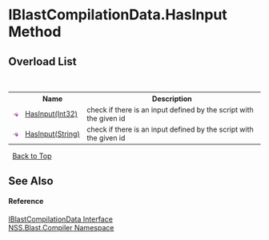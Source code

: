 # IBlastCompilationData.HasInput Method 
 


## Overload List
&nbsp;<table><tr><th></th><th>Name</th><th>Description</th></tr><tr><td>![Public method](media/pubmethod.gif "Public method")</td><td><a href="M_NSS_Blast_Compiler_IBlastCompilationData_HasInput">HasInput(Int32)</a></td><td>
check if there is an input defined by the script with the given id</td></tr><tr><td>![Public method](media/pubmethod.gif "Public method")</td><td><a href="M_NSS_Blast_Compiler_IBlastCompilationData_HasInput_1">HasInput(String)</a></td><td>
check if there is an input defined by the script with the given id</td></tr></table>&nbsp;
<a href="#iblastcompilationdata.hasinput-method">Back to Top</a>

## See Also


#### Reference
<a href="T_NSS_Blast_Compiler_IBlastCompilationData">IBlastCompilationData Interface</a><br /><a href="N_NSS_Blast_Compiler">NSS.Blast.Compiler Namespace</a><br />